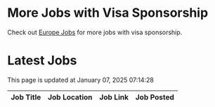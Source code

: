 # More Jobs with Visa Sponsorship

Check out [Europe Jobs](https://github.com/sureshparimi/europejobs#latest-jobs) for more jobs with visa sponsorship.

# Latest Jobs

This page is updated at January 07, 2025 07:14:28

| Job Title | Job Location | Job Link | Job Posted |
| --- | --- | --- | --- |

